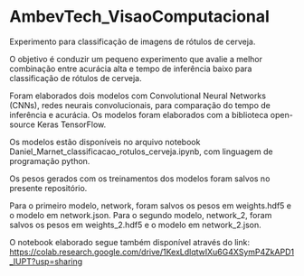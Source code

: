 # AmbevTech_VisaoComputacional
Experimento para classificação de imagens de rótulos de cerveja.

O objetivo é conduzir um pequeno experimento que avalie a melhor combinação
entre acurácia alta e tempo de inferência baixo para classificação de rótulos de cerveja.

Foram elaborados dois modelos com Convolutional Neural Networks (CNNs), redes neurais convolucionais, para comparação do tempo de inferência e acurácia.
Os modelos foram elaborados com a biblioteca open-source Keras TensorFlow.

Os modelos estão disponíveis no arquivo notebook Daniel_Marnet_classificacao_rotulos_cerveja.ipynb, com linguagem de programação python.

Os pesos gerados com os treinamentos dos modelos foram salvos no presente repositório.

Para o primeiro modelo, network, foram salvos os pesos em weights.hdf5 e o modelo em network.json.
Para o segundo modelo, network_2, foram salvos os pesos em weights_2.hdf5 e o modelo em network_2.json.

O notebook elaborado segue também disponível através do link:
https://colab.research.google.com/drive/1KexLdlqtwIXu6G4XSymP4ZkAPD1_IUPT?usp=sharing
